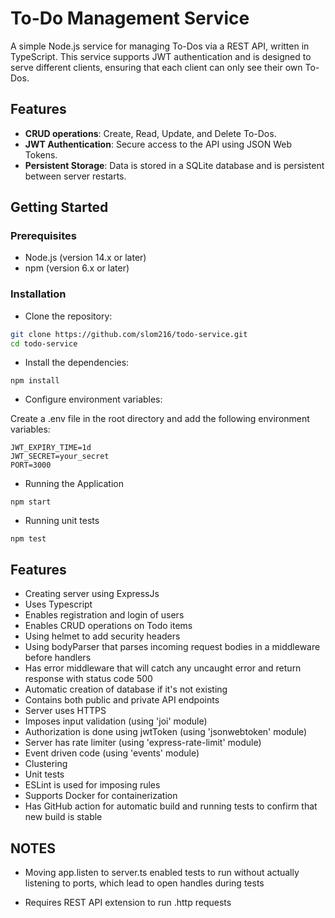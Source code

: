 # To-Do Management Service

A simple Node.js service for managing To-Dos via a REST API, written in TypeScript. This service supports JWT authentication and is designed to serve different clients, ensuring that each client can only see their own To-Dos.

## Features

- **CRUD operations**: Create, Read, Update, and Delete To-Dos.
- **JWT Authentication**: Secure access to the API using JSON Web Tokens.
- **Persistent Storage**: Data is stored in a SQLite database and is persistent between server restarts.

## Getting Started

### Prerequisites

- Node.js (version 14.x or later)
- npm (version 6.x or later)

### Installation

- Clone the repository:

```bash
git clone https://github.com/slom216/todo-service.git
cd todo-service
```

- Install the dependencies:

```
npm install
```

- Configure environment variables:

Create a .env file in the root directory and add the following environment variables:

```
JWT_EXPIRY_TIME=1d
JWT_SECRET=your_secret
PORT=3000
```

- Running the Application

```
npm start
```

- Running unit tests

```
npm test
```

## Features

- Creating server using ExpressJs
- Uses Typescript
- Enables registration and login of users
- Enables CRUD operations on Todo items
- Using helmet to add security headers
- Using bodyParser that parses incoming request bodies in a middleware before handlers
- Has error middleware that will catch any uncaught error and return response with status code 500
- Automatic creation of database if it's not existing
- Contains both public and private API endpoints
- Server uses HTTPS
- Imposes input validation (using 'joi' module)
- Authorization is done using jwtToken (using 'jsonwebtoken' module)
- Server has rate limiter (using 'express-rate-limit' module)
- Event driven code (using 'events' module)
- Clustering
- Unit tests
- ESLint is used for imposing rules
- Supports Docker for containerization
- Has GitHub action for automatic build and running tests to confirm that new build is stable

## NOTES

- Moving app.listen to server.ts enabled tests to run without actually listening to ports, which lead to open handles during tests

- Requires REST API extension to run .http requests
